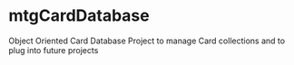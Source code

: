 # mtgCardDatabase
Object Oriented Card Database Project to manage Card collections and to plug into future projects
